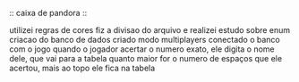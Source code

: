 :: caixa de pandora ::
   
utilizei regras de cores
fiz a divisao do arquivo e realizei estudo sobre enum
criacao do banco de dados
criado modo multiplayers
conectado o banco com o jogo
    quando o jogador acertar o numero exato, ele digita o nome dele, que vai para a tabela
    quanto maior for o numero de espaços que ele acertou, mais ao topo ele fica na tabela
